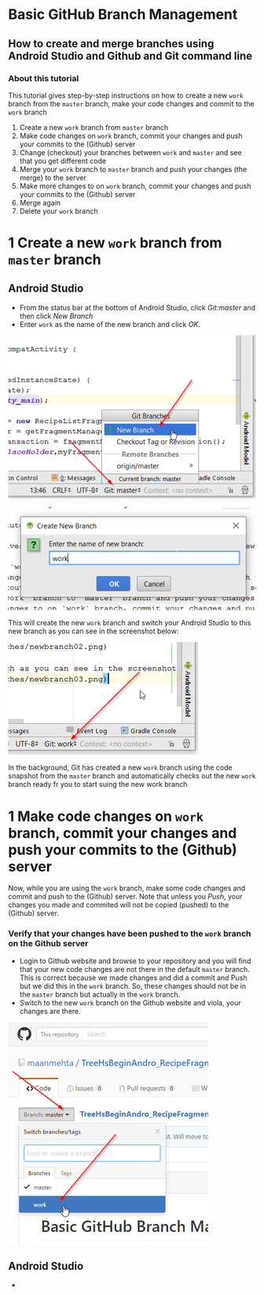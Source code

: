 # Basic GitHub Branch Management
## How to create and merge branches using Android Studio and Github and Git command line

### About this tutorial

This tutorial gives step-by-step instructions on how to create a new `work` branch from the `master` branch, make your code changes and commit to the `work` branch

1. Create a new `work` branch from `master` branch
2. Make code changes on `work` branch, commit your changes and push your commits to the (Github) server
3. Change (checkout) your branches between `work` and `master` and see that you get different code
4. Merge your `work` branch to `master` branch and push your changes (the merge) to the server
5. Make more changes to on `work` branch, commit your changes and push your commits to the (Github) server
6. Merge again
7. Delete your `work` branch

# 1 Create a new `work` branch from `master` branch

## Android Studio

- From the status bar at the bottom of Android Studio, click *Git:master* and then click *New Branch*
- Enter `work` as the name of the new branch and click *OK*.


![Current Weather](https://raw.githubusercontent.com/maanmehta/screenshots/master/branches/newbranch01.png)

![Current Weather](https://raw.githubusercontent.com/maanmehta/screenshots/master/branches/newbranch02.png)

This will create the new `work` branch and switch your Android Studio to this new branch as you can see in the screenshot below:

![Current Weather](https://raw.githubusercontent.com/maanmehta/screenshots/master/branches/newbranch03.png)

In the background, Git has created a new `work` branch using the code snapshot from the `master` branch and automatically checks out the new `work` branch ready fr you to start suing the new work branch

# 1 Make code changes on `work` branch, commit your changes and push your commits to the (Github) server

Now, while you are using the `work` branch, make some code changes and commit and push to the (Github) server. Note that unless you *Push*, your changes you made and commited will not be copied (pushed) to the (Github) server.

### Verify that your changes have been pushed to the `work` branch on the Github server

- Login to Github website and browse to your repository and you will find that your new code changes are not there in the default `master` branch. This is correct because we made changes and did a commit and Push but we did this in the `work` branch. So, these changes should not be in the `master` branch but actually in the `work` branch.
- Switch to the new `work` branch on the Github website and viola, your changes are there.

![Current Weather](https://raw.githubusercontent.com/maanmehta/screenshots/master/branches/switchToWork01.png)


## Android Studio


-


